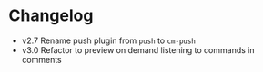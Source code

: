 # Changelog

- v2.7 Rename push plugin from `push` to `cm-push`
- v3.0 Refactor to preview on demand listening to commands in comments
